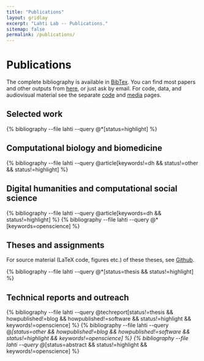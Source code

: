 ```yaml
---
title: "Publications"
layout: gridlay
excerpt: "Lahti Lab -- Publications."
sitemap: false
permalink: /publications/
---
```



Publications
============

The complete bibliography is available in [BibTex](lahti.bib). You can find most papers and other outputs from [here](publications/), or just ask by email. For code, data, and audiovisual material see the separate [code](../code/) and [media](../media/) pages.


<!-- This is for altmetrics padges from http://www.altmetric.com/-->

<script type='text/javascript' src='https://d1bxh8uas1mnw7.cloudfront.net/assets/embed.js'></script>



## Selected work

{% bibliography --file lahti --query @*[status=highlight] %}

## Computational biology and biomedicine

{% bibliography --file lahti  --query @article[keywords!=dh && status!=other && status!=highlight] %}


## Digital humanities and computational social science

{% bibliography --file lahti  --query @article[keywords=dh && status!=highlight] %}
{% bibliography --file lahti  --query @*[keywords=openscience] %}


## Theses and assignments

For source material (LaTeX code, figures etc.) of these theses, see [Github](https://github.com/antagomir/thesis).

{% bibliography --file lahti  --query @*[status=thesis && status!=highlight] %}


## Technical reports and outreach

<!--{% bibliography --file lahti  --query @misc[status!=poster && status!=abstract && status!=thesis && howpublished!=blog && howpublished!=software] %}-->
{% bibliography --file lahti  --query @techreport[status!=thesis && howpublished!=blog && howpublished!=software && status!=highlight && keywords!=openscience] %}
{% bibliography --file lahti  --query @*[status=other && howpublished!=blog && howpublished!=software && status!=highlight && keywords!=openscience] %}
{% bibliography --file lahti  --query @*[status=abstract && status!=highlight && keywords!=openscience] %}




<!--The material is presented to ensure timely dissemination of scholarly and technical work. While I aim to grant CC or other open source/copyleft licenses for the content wherever possible, kindly note that copyright in the external links and all rights therein are retained by authors or by other copyright holders.-->

